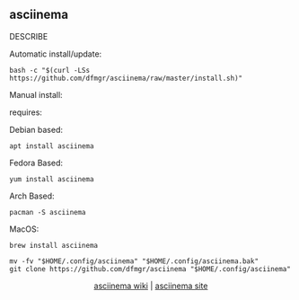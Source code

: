 ## asciinema  
  
DESCRIBE  
  
Automatic install/update:

```shell
bash -c "$(curl -LSs https://github.com/dfmgr/asciinema/raw/master/install.sh)"
```

Manual install:
  
requires:

Debian based:

```shell
apt install asciinema
```  

Fedora Based:

```shell
yum install asciinema
```  

Arch Based:

```shell
pacman -S asciinema
```  

MacOS:  

```shell
brew install asciinema
```
  
```shell
mv -fv "$HOME/.config/asciinema" "$HOME/.config/asciinema.bak"
git clone https://github.com/dfmgr/asciinema "$HOME/.config/asciinema"
```
  
<p align=center>
  <a href="https://github.com/asciinema/asciinema/wiki" target="_blank" rel="noopener noreferrer">asciinema wiki</a>  |  
  <a href="https://asciinema.org" target="_blank" rel="noopener noreferrer">asciinema site</a>
</p>  
